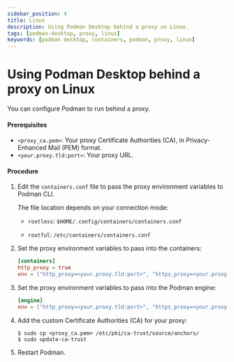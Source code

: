 ```yaml
---
sidebar_position: 4
title: Linux
description: Using Podman Desktop behind a proxy on Linux.
tags: [podman-desktop, proxy, linux]
keywords: [podman desktop, containers, podman, proxy, linux]
---
```


# Using Podman Desktop behind a proxy on Linux

You can configure Podman to run behind a proxy.

#### Prerequisites

* `<proxy_ca.pem>`: Your proxy Certificate Authorities (CA), in Privacy-Enhanced Mail (PEM) format.
* `<your.proxy.tld:port>`: Your proxy URL.

#### Procedure

1. Edit the `containers.conf` file to pass the proxy environment variables to Podman CLI.

   The file location depends on your connection mode:

   * `rootless`: `$HOME/.config/containers/containers.conf`

   * `rootful`: `/etc/containers/containers.conf`

1. Set the proxy environment variables to pass into the containers:

      ```toml
      [containers]
      http_proxy = true
      env = ["http_proxy=<your.proxy.tld:port>", "https_proxy=<your.proxy.tld:port>"] 
      ```

1. Set the proxy environment variables to pass into the Podman engine:

      ```toml
      [engine]
      env = ["http_proxy=<your.proxy.tld:port>", "https_proxy=<your.proxy.tld:port>"]
      ```

1. Add the custom Certificate Authorities (CA) for your proxy:

    ```shell-session
    $ sudo cp <proxy_ca.pem> /etc/pki/ca-trust/source/anchors/
    $ sudo update-ca-trust
   ```

1. Restart Podman.

